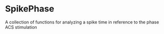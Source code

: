 # SpikePhase
A collection of functions for analyzing a spike time in reference to the phase ACS stimulation
